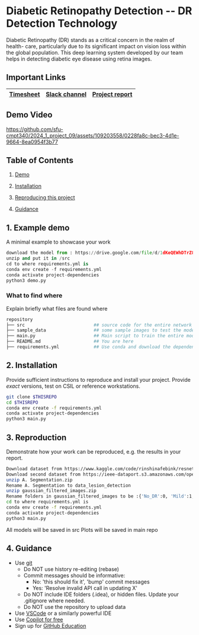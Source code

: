 # Diabetic Retinopathy Detection -- DR Detection Technology

Diabetic Retinopathy (DR) stands as a critical concern in the realm of health-
care, particularly due to its significant impact on vision loss within the global
population. This deep learning system developed by our team helps in detecting diabetic eye disease using retina images.

## Important Links

| [Timesheet](https://1sfu-my.sharepoint.com/:x:/g/personal/hamarneh_sfu_ca/EVUlCrLvcOZKq9EJZKhLz7ABDfWXQJkoOsSG26b0F9xreA?e=OQkk5Q) | [Slack channel](https://sfucmpt340spring2024.slack.com/archives/C06DW4ZJX61) | [Project report](https://www.overleaf.com/project/65a57e36713c1064d79f06e3) |
|-----------|---------------|-------------------------|



## Demo Video
https://github.com/sfu-cmpt340/2024_1_project_09/assets/109203558/0228fa8c-bec3-4d1e-9664-8ea0954f3b77


## Table of Contents
1. [Demo](#demo)

2. [Installation](#installation)

3. [Reproducing this project](#repro)

4. [Guidance](#guide)


<a name="demo"></a>
## 1. Example demo

A minimal example to showcase your work

```python
download the model from : https://drive.google.com/file/d/1dKeQEWhDTrZ8C0i7qkEJf4gxz3sESKKT/view?usp=sharing
unzip and put it in /src
cd to where requirements.yml is
conda env create -f requirements.yml
conda activate project-dependencies
python3 demo.py 
```

### What to find where

Explain briefly what files are found where

```bash
repository
├── src                          ## source code for the entire network
├── sample_data                  ## some sample images to test the model on
├── main.py                      ## Main script to train the entire model
├── README.md                    ## You are here
├── requirements.yml             ## Use conda and download the dependencies
```

<a name="installation"></a>

## 2. Installation

Provide sufficient instructions to reproduce and install your project. 
Provide _exact_ versions, test on CSIL or reference workstations.

```bash
git clone $THISREPO
cd $THISREPO
conda env create -f requirements.yml
conda activate project-dependencies
python3 main.py 
```

<a name="repro"></a>
## 3. Reproduction
Demonstrate how your work can be reproduced, e.g. the results in your report.
```bash
Download dataset from https://www.kaggle.com/code/rinshinafebink/resnet18-final/input?select=gaussian_filtered_images                                                       ## dataset for DR
Download second dataset from https://ieee-dataport.s3.amazonaws.com/open/3754/A.%20Segmentation.zip?response-content-disposition=attachment%3B%20filename%3D%22A.%20Segmentation.zip%22&X-Amz-Algorithm=AWS4-HMAC-SHA256&X-Amz-Credential=AKIAJOHYI4KJCE6Q7MIQ%2F20240409%2Fus-east-1%2Fs3%2Faws4_request&X-Amz-Date=20240409T040119Z&X-Amz-SignedHeaders=Host&X-Amz-Expires=86400&X-Amz-Signature=a95297b4008b53f350a3fa1951be8788f1420b34f02fab2249946586b29441a7         ## dataset for lesion
unzip A. Segmentation.zip
Rename A. Segmentation to data_lesion_detection
unzip gaussian_filtered_images.zip
Rename folders in gaussian_filtered_images to be :{'No_DR':0, 'Mild':1, 'Moderate':2, 'Severe':3, 'Proliferate_DR':4}
cd to where requirements.yml is
conda env create -f requirements.yml
conda activate project-dependencies
python3 main.py 
```

All models will be saved in src 
Plots will be saved in main repo


<a name="guide"></a>
## 4. Guidance

- Use [git](https://git-scm.com/book/en/v2)
    - Do NOT use history re-editing (rebase)
    - Commit messages should be informative:
        - No: 'this should fix it', 'bump' commit messages
        - Yes: 'Resolve invalid API call in updating X'
    - Do NOT include IDE folders (.idea), or hidden files. Update your .gitignore where needed.
    - Do NOT use the repository to upload data
- Use [VSCode](https://code.visualstudio.com/) or a similarly powerful IDE
- Use [Copilot for free](https://dev.to/twizelissa/how-to-enable-github-copilot-for-free-as-student-4kal)
- Sign up for [GitHub Education](https://education.github.com/) 
